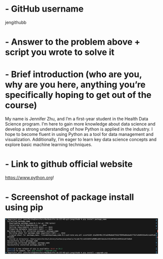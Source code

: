 # - GitHub username
jengithubb

# - Answer to the problem above + script you wrote to solve it

# - Brief introduction (who are you, why are you here, anything you’re specifically hoping to get out of the course)
My name is Jennifer Zhu, and I’m a first-year student in the Health Data Science program. I’m here to gain more knowledge about data science and develop a strong understanding of how Python is applied in the industry. I hope to become fluent in using Python as a tool for data management and visualization. Additionally, I’m eager to learn key data science concepts and explore basic machine learning techniques.

# - Link to github official website
https://www.python.org!

# - Screenshot of package install using pip
![alt text](PackageInstallUsingPip.jpg)
